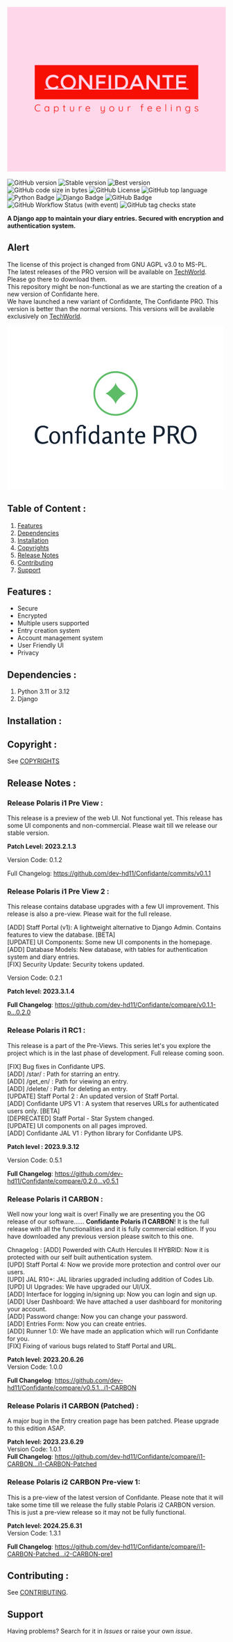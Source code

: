 ![Logo](docs/confidante-high-resolution-logo.png)

![GitHub version](https://img.shields.io/badge/CARBON%20version-Polaris%20i2-blue)
![Stable version](https://img.shields.io/badge/Stable%20GitHub%20version-Polaris%20i1%20CARBON-blue)
![Best version](https://img.shields.io/badge/PRO%20version-Zeus%20I-blue)
![GitHub code size in bytes](https://img.shields.io/github/languages/code-size/dev-hd11/Confidante)
![GitHub License](https://img.shields.io/github/license/dev-hd11/Confidante)
![GitHub top language](https://img.shields.io/github/languages/top/dev-hd11/Confidante)
![Python Badge](https://img.shields.io/badge/Python-3776AB?logo=python&logoColor=fff&style=flat)
![Django Badge](https://img.shields.io/badge/Django-092E20?logo=django&logoColor=fff&style=flat)
![GitHub Badge](https://img.shields.io/badge/GitHub-181717?logo=github&logoColor=fff&style=flat)
![GitHub Workflow Status (with event)](https://img.shields.io/github/actions/workflow/status/dev-hd11/Confidante/django.yml)
![GitHub tag checks state](https://img.shields.io/github/checks-status/dev-hd11/Confidante/v0.5.1)


**A Django app to maintain your diary entries. Secured with encryption and authentication system.**

## Alert
The license of this project is changed from GNU AGPL v3.0 to MS-PL.<br>
The latest releases of the PRO version will be available on [TechWorld](https://techworld856.godaddysites.com). Please go there to download them.<br>
This repository might be non-functional as we are starting the creation of a new version of Confidante here.<br>
We have launched a new variant of Confidante, The Confidante PRO. This version is better than the normal versions. This versions will be available exclusively on [TechWorld](https://techworld856.godaddysites.com).

![Pic](docs/confidante-pro-high-resolution-logo.png)



## Table of Content :
1. [Features](#features-)
2. [Dependencies](#dependencies-)
3. [Installation](#installation-)
4. [Copyrights](#copyrights-)
5. [Release Notes](#release-notes-)
6. [Contributing](#contributing-)
7. [Support](#support-)

## Features :
- Secure
- Encrypted
- Multiple users supported
- Entry creation system
- Account management system
- User Friendly UI
- Privacy

## Dependencies :
1. Python 3.11 or 3.12
2. Django

## Installation :

## Copyright :
See [COPYRIGHTS](./COPYRIGHTS.md)

## Release Notes :

### Release Polaris i1 Pre View :
This release is a preview of the web UI. Not functional yet. This release has some UI components and non-commercial. Please wait till we release our stable version.

**Patch Level: 2023.2.1.3**

Version Code: 0.1.2

Full Changelog: https://github.com/dev-hd11/Confidante/commits/v0.1.1

### Release Polaris i1 Pre View 2 :
This release contains database upgrades with a few UI improvement. This release is also a pre-view. Please wait for the full release.

[ADD] Staff Portal (v1): A lightweight alternative to Django Admin. Contains features to view the database. [BETA] <br>
[UPDATE] UI Components: Some new UI components in the homepage.<br>
[ADD] Database Models: New database, with tables for authentication system and diary entries.<br>
[FIX] Security Update: Security tokens updated.<br>

Version Code: 0.2.1

 **Patch level: 2023.3.1.4**

**Full Changelog**: https://github.com/dev-hd11/Confidante/compare/v0.1.1-p...0.2.0

### Release Polaris i1 RC1 :
This release is a part of the Pre-Views. This series let's you explore the project which is in the last phase of development. Full release coming soon.

[FIX] Bug fixes in Confidante UPS.<br>
[ADD] /star/ : Path for starring an entry.<br>
[ADD] /get_en/ : Path for viewing an entry.<br>
[ADD] /delete/ : Path for deleting an entry.<br>
[UPDATE] Staff Portal 2 : An updated version of Staff Portal.<br>
[ADD] Confidante UPS V1 : A system that reserves URLs for authenticated users only. [BETA]<br>
[DEPRECATED] Staff Portal - Star System changed. <br>
[UPDATE] UI components on all pages improved.<br>
[ADD] Confidante JAL V1 : Python library for Confidante UPS. <br>

**Patch level : 2023.9.3.12**


Version Code: 0.5.1

**Full Changelog**: https://github.com/dev-hd11/Confidante/compare/0.2.0...v0.5.1

### Release Polaris i1 CARBON :
Well now your long wait is over! Finally we are presenting you the OG release of our software...... **Confidante Polaris i1 CARBON**! It is the full release with all the functionalities and it is fully commercial edition. If you have downloaded any previous version please switch to this one.

Chnagelog :
[ADD] Powerded with CAuth Hercules II HYBRID: Now it is protected with our self built authentication system.<br>
[UPD] Staff Portal 4: Now we provide more protection and control over our users.<br>
[UPD] JAL R10+: JAL libraries upgraded including addition of Codes Lib.<br>
[UPD] UI Upgrades: We have upgraded our UI/UX.<br>
[ADD] Interface for logging in/signing up: Now you can login and sign up.<br>
[ADD] User Dashboard: We have attached a user dashboard for monitoring your account.<br>
[ADD] Password change: Now you can change your password.<br>
[ADD] Entries Form: Now you can create entries.<br>
[ADD] Runner 1.0: We have made an application which will run Confidante for you.<br>
[FIX] Fixing of various bugs related to Staff Portal and URL.<br>

**Patch level: 2023.20.6.26**<br>
Version Code: 1.0.0

**Full Changelog**: https://github.com/dev-hd11/Confidante/compare/v0.5.1...i1-CARBON

### Release Polaris i1 CARBON (Patched) :
A major bug in the Entry creation page has been patched. Please upgrade to this edition ASAP.

**Patch level: 2023.23.6.29**<br>
Version Code: 1.0.1<br>
**Full Changelog**: https://github.com/dev-hd11/Confidante/compare/i1-CARBON...i1-CARBON-Patched

### Release Polaris i2 CARBON Pre-view 1:
This is a pre-view of the latest version of Confidante. Please note that it will take some time till we release the fully stable Polaris i2 CARBON version. This is just a pre-view release so it may not be fully functional.

**Patch level: 2024.25.6.31**<br>
Version Code: 1.3.1<br>

**Full Changelog**: https://github.com/dev-hd11/Confidante/compare/i1-CARBON-Patched...i2-CARBON-pre1
## Contributing :
See [CONTRIBUTING](./CONTRIBUTING.md).

## Support
Having problems? Search for it in *Issues* or raise your own *issue*.
